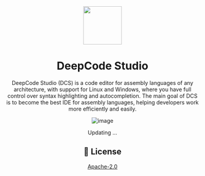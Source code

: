 <div align="center">

<img src="https://github.com/Daniel0110000/DeepCodeStudio/blob/master/ic_launcher.png" width="100px"/>  

# DeepCode Studio
DeepCode Studio (DCS) is a code editor for assembly languages of any architecture, with support for Linux and Windows, where you have full control over syntax highlighting and autocompletion. The main goal of DCS is to become the best IDE for assembly languages, helping developers work more efficiently and easily.

![image](https://github.com/user-attachments/assets/7d027551-5912-451e-ae23-e62462f27d46)

Updating ...

## 📜 License
[Apache-2.0](/LICENSE)

